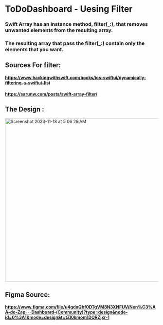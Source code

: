 # ToDoDashboard - Uesing Filter

### Swift Array has an instance method, filter(_:), that removes unwanted elements from the resulting array.
### The resulting array that pass the filter(_:) contain only the elements that you want.

## Sources For filter: 
#### https://www.hackingwithswift.com/books/ios-swiftui/dynamically-filtering-a-swiftui-list
#### https://sarunw.com/posts/swift-array-filter/

## The Design :

<img width="537" alt="Screenshot 2023-11-18 at 5 06 29 AM" src="https://github.com/Aljwhra/ToDoDashboard/assets/91431846/5426935b-0efa-44f5-b9b9-f6ce6ba18a81">

## Figma Source:
#### https://www.figma.com/file/u4gdoQhf0DTgVM8N3XNFUV/Nen%C3%AA-do-Zap---Dashboard-(Community)?type=design&node-id=0%3A1&mode=design&t=tZl0kmom1DQRZjxr-1
